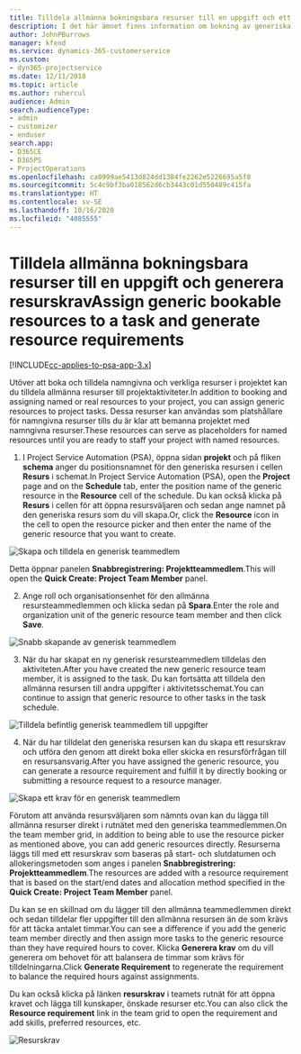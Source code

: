 ```yaml
---
title: Tilldela allmänna bokningsbara resurser till en uppgift och ett projektteam
description: I det här ämnet finns information om bokning av generiska resurser till aktivitets- och projektgrupper.
author: JohnPBurrows
manager: kfend
ms.service: dynamics-365-customerservice
ms.custom:
- dyn365-projectservice
ms.date: 12/11/2018
ms.topic: article
ms.author: ruhercul
audience: Admin
search.audienceType:
- admin
- customizer
- enduser
search.app:
- D365CE
- D365PS
- ProjectOperations
ms.openlocfilehash: ca0999ae5413d824dd1384fe2262e5226695a5f8
ms.sourcegitcommit: 5c4c9bf3ba018562d6cb3443c01d550489c415fa
ms.translationtype: HT
ms.contentlocale: sv-SE
ms.lasthandoff: 10/16/2020
ms.locfileid: "4085555"
---
```

# <a name="assign-generic-bookable-resources-to-a-task-and-generate-resource-requirements"></a><span data-ttu-id="7e751-103">Tilldela allmänna bokningsbara resurser till en uppgift och generera resurskrav</span><span class="sxs-lookup"><span data-stu-id="7e751-103">Assign generic bookable resources to a task and generate resource requirements</span></span> 

[!INCLUDE[cc-applies-to-psa-app-3.x](../includes/cc-applies-to-psa-app-3x.md)]

<span data-ttu-id="7e751-104">Utöver att boka och tilldela namngivna och verkliga resurser i projektet kan du tilldela allmänna resurser till projektaktiviteter.</span><span class="sxs-lookup"><span data-stu-id="7e751-104">In addition to booking and assigning named or real resources to your project, you can assign generic resources to project tasks.</span></span> <span data-ttu-id="7e751-105">Dessa resurser kan användas som platshållare för namngivna resurser tills du är klar att bemanna projektet med namngivna resurser.</span><span class="sxs-lookup"><span data-stu-id="7e751-105">These resources can serve as placeholders for named resources until you are ready to staff your project with named resources.</span></span> 

1. <span data-ttu-id="7e751-106">I Project Service Automation (PSA), öppna sidan **projekt** och på fliken **schema** anger du positionsnamnet för den generiska resursen i cellen **Resurs** i schemat.</span><span class="sxs-lookup"><span data-stu-id="7e751-106">In Project Service Automation (PSA), open the **Project** page and on the **Schedule** tab, enter the position name of the generic resource in the **Resource** cell of the schedule.</span></span> <span data-ttu-id="7e751-107">Du kan också klicka på **Resurs** i cellen för att öppna resursväljaren och sedan ange namnet på den generiska resurs som du vill skapa.</span><span class="sxs-lookup"><span data-stu-id="7e751-107">Or, click the **Resource** icon in the cell to open the resource picker and then enter the name of the generic resource that you want to create.</span></span>

![Skapa och tilldela en generisk teammedlem](media/RM-how-to-9.png)

<span data-ttu-id="7e751-109">Detta öppnar panelen **Snabbregistrering: Projektteammedlem**.</span><span class="sxs-lookup"><span data-stu-id="7e751-109">This will open the **Quick Create: Project Team Member** panel.</span></span> 

2. <span data-ttu-id="7e751-110">Ange roll och organisationsenhet för den allmänna resursteammedlemmen och klicka sedan på **Spara**.</span><span class="sxs-lookup"><span data-stu-id="7e751-110">Enter the role and organization unit of the generic resource team member and then click **Save**.</span></span>

![Snabb skapande av generisk teammedlem](media/RM-how-to-10.png)

3. <span data-ttu-id="7e751-112">När du har skapat en ny generisk resursteammedlem tilldelas den aktiviteten.</span><span class="sxs-lookup"><span data-stu-id="7e751-112">After you have created the new generic resource team member, it is assigned to the task.</span></span> <span data-ttu-id="7e751-113">Du kan fortsätta att tilldela den allmänna resursen till andra uppgifter i aktivitetsschemat.</span><span class="sxs-lookup"><span data-stu-id="7e751-113">You can continue to assign that generic resource to other tasks in the task schedule.</span></span>

![Tilldela befintlig generisk teammedlem till uppgifter](media/RM-how-to-11.png)

4. <span data-ttu-id="7e751-115">När du har tilldelat den generiska resursen kan du skapa ett resurskrav och utföra den genom att direkt boka eller skicka en resursförfrågan till en resursansvarig.</span><span class="sxs-lookup"><span data-stu-id="7e751-115">After you have assigned the generic resource, you can generate a resource requirement and fulfill it by directly booking or submitting a resource request to a resource manager.</span></span>

![Skapa ett krav för en generisk teammedlem](media/RM-how-to-12.png)

<span data-ttu-id="7e751-117">Förutom att använda resursväljaren som nämnts ovan kan du lägga till allmänna resurser direkt i rutnätet med den generiska teammedlemmen.</span><span class="sxs-lookup"><span data-stu-id="7e751-117">On the team member grid, in addition to being able to use the resource picker as mentioned above, you can add generic resources directly.</span></span> <span data-ttu-id="7e751-118">Resurserna läggs till med ett resurskrav som baseras på start- och slutdatumen och allokeringsmetoden som anges i panelen **Snabbregistrering: Projektteammedlem**.</span><span class="sxs-lookup"><span data-stu-id="7e751-118">The resources are added with a resource requirement that is based on the start/end dates and allocation method specified in the **Quick Create: Project Team Member** panel.</span></span>

<span data-ttu-id="7e751-119">Du kan se en skillnad om du lägger till den allmänna teammedlemmen direkt och sedan tilldelar fler uppgifter till den allmänna resursen än de som krävs för att täcka antalet timmar.</span><span class="sxs-lookup"><span data-stu-id="7e751-119">You can see a difference if you add the generic team member directly and then assign more tasks to the generic resource than they have required hours to cover.</span></span> <span data-ttu-id="7e751-120">Klicka **Generera krav** om du vill generera om behovet för att balansera de timmar som krävs för tilldelningarna.</span><span class="sxs-lookup"><span data-stu-id="7e751-120">Click **Generate Requirement** to regenerate the requirement to balance the required hours against assignments.</span></span>

<span data-ttu-id="7e751-121">Du kan också klicka på länken **resurskrav** i teamets rutnät för att öppna kravet och lägga till kunskaper, önskade resurser etc.</span><span class="sxs-lookup"><span data-stu-id="7e751-121">You can also click the **Resource requirement** link in the team grid to open the requirement and add skills, preferred resources, etc.</span></span>

![Resurskrav](media/RM-how-to-13.png)

